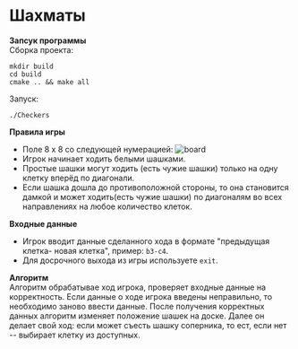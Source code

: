 # Шахматы
**Запсук программы**\
Сборка проекта:
```
mkdir build
cd build
cmake .. && make all
```
 Запуск:
 ```
./Checkers
```
 **Правила игры**
 - Поле 8 x 8 со следующей нумерацией:
  ![board](checkers.png)
 - Игрок начинает ходить белыми шашками.
 - Простые шашки могут ходить (есть чужие шашки) только на одну клетку вперёд по диагонали.
 - Если шашка дошла до противоположной стороны, то она становится дамкой и может ходить(есть чужие шашки) по диагоналям во всех направлениях на любое количество клеток.
 
 **Входные данные**
 - Игрок вводит данные сделанного хода в формате "предыдущая клетка- новая клетка", пример: `b3-c4`.
 - Для досрочного выхода из игры используете `exit`.
 
 **Алгоритм**\
 Алгоритм обрабатывае ход игрока, проверяет входные данные на корректность. Если данные о ходе игрока введены неправильно, то необходимо заново ввести данные. После получения корректных данных алгоритм изменяет положение шашек на доске. Далее он делает свой ход: если может съесть шашку соперника, то ест, если нет -- выбирает клетку из доступных.